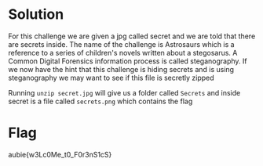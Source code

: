 # Solution

For this challenge we are given a jpg called secret and we are told that there are secrets inside. The name of the challenge is Astrosaurs which is a reference to a series of children's novels written about a stegosarus. A Common Digital Forensics information process is called steganography. If we now have the hint that this challenge is hiding secrets and is using steganography we may want to see if this file is secretly zipped

Running `unzip secret.jpg` will give us a folder called `Secrets` and inside secret is a file called `secrets.png` which contains the flag

# Flag
aubie{w3Lc0Me_t0_F0r3nS1cS}